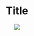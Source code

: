 <h1 align="center"> Title </h1>

<p align="center">
    <img src="	https://img.shields.io/github/issues/sergioskz97/CoolREADME" href="https://github.com/sergioskz97/CoolREADME/issues">
</p>